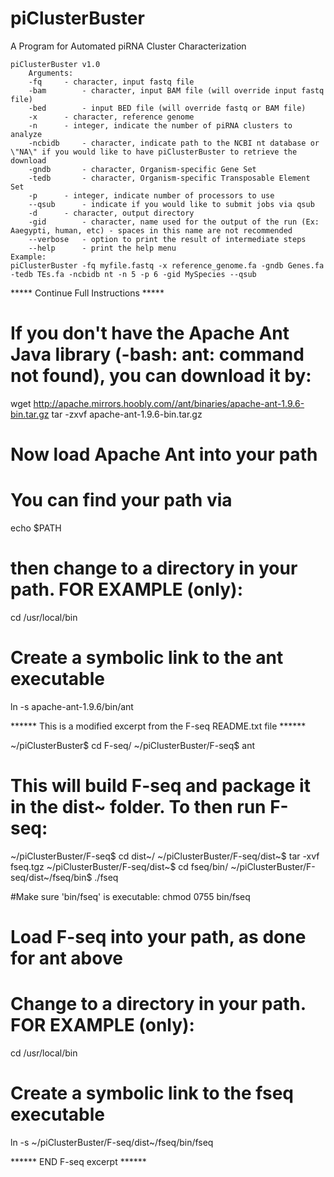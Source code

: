 # piClusterBuster
A Program for Automated piRNA Cluster Characterization

	piClusterBuster v1.0
		Arguments:
		-fq		- character, input fastq file
		-bam		- character, input BAM file (will override input fastq file)
		-bed		- input BED file (will override fastq or BAM file)
		-x		- character, reference genome
		-n		- integer, indicate the number of piRNA clusters to analyze
		-ncbidb		- character, indicate path to the NCBI nt database or \"NA\" if you would like to have piClusterBuster to retrieve the download
		-gndb		- character, Organism-specific Gene Set
		-tedb		- character, Organism-specific Transposable Element Set
		-p		- integer, indicate number of processors to use
		--qsub		- indicate if you would like to submit jobs via qsub
		-d		- character, output directory
		-gid		- character, name used for the output of the run (Ex: Aaegypti, human, etc) - spaces in this name are not recommended
		--verbose	- option to print the result of intermediate steps
		--help		- print the help menu
	Example:
	piClusterBuster -fq myfile.fastq -x reference_genome.fa -gndb Genes.fa -tedb TEs.fa -ncbidb nt -n 5 -p 6 -gid MySpecies --qsub



***** Continue Full Instructions *****

# If you don't have the Apache Ant Java library (-bash: ant: command not found), you can download it by:
wget http://apache.mirrors.hoobly.com//ant/binaries/apache-ant-1.9.6-bin.tar.gz
tar -zxvf apache-ant-1.9.6-bin.tar.gz
# Now load Apache Ant into your path
# You can find your path via
echo $PATH
# then change to a directory in your path. FOR EXAMPLE (only):
cd /usr/local/bin
# Create a symbolic link to the ant executable
ln -s apache-ant-1.9.6/bin/ant



****** This is a modified excerpt from the F-seq README.txt file ******

~/piClusterBuster$ cd F-seq/
~/piClusterBuster/F-seq$ ant

# This will build F-seq and package it in the dist~ folder. To then run F-seq:
~/piClusterBuster/F-seq$ cd dist~/
~/piClusterBuster/F-seq/dist~$ tar -xvf fseq.tgz
~/piClusterBuster/F-seq/dist~$ cd fseq/bin/
~/piClusterBuster/F-seq/dist~/fseq/bin$ ./fseq

#Make sure 'bin/fseq' is executable:
chmod 0755 bin/fseq

# Load F-seq into your path, as done for ant above
# Change to a directory in your path. FOR EXAMPLE (only):
cd /usr/local/bin
# Create a symbolic link to the fseq executable
ln -s ~/piClusterBuster/F-seq/dist~/fseq/bin/fseq

****** END F-seq excerpt ******
